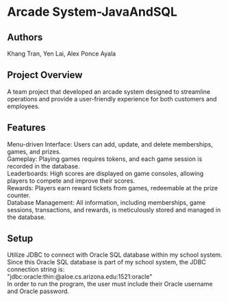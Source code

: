 # Arcade System-JavaAndSQL  
## Authors
Khang Tran, Yen Lai, Alex Ponce Ayala

## Project Overview
A team project that developed an arcade system designed to streamline operations and provide a user-friendly experience for both customers and employees.

## Features
Menu-driven Interface: Users can add, update, and delete memberships, games, and prizes.  
Gameplay: Playing games requires tokens, and each game session is recorded in the database.  
Leaderboards: High scores are displayed on game consoles, allowing players to compete and improve their scores.  
Rewards: Players earn reward tickets from games, redeemable at the prize counter.  
Database Management: All information, including memberships, game sessions, transactions, and rewards, 
is meticulously stored and managed in the database.

## Setup
Utilize JDBC to connect with Oracle SQL database within my school system.  
Since this Oracle SQL database is part of my school system, the JDBC connection string is:  
"jdbc:oracle:thin:@aloe.cs.arizona.edu:1521:oracle"  
In order to run the program, the user must include their Oracle username and Oracle password.
